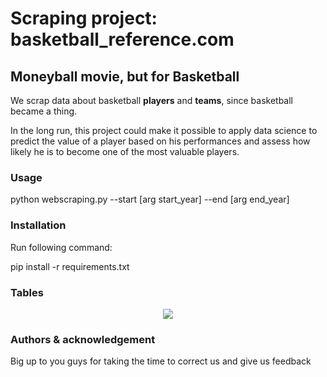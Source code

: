 # Scraping project: basketball_reference.com
## Moneyball movie, but for Basketball

<p>We scrap data about basketball <strong>players</strong> and <strong>teams</strong>, since basketball became a thing.
<p>In the long run, this project could make it possible to apply data science to predict the value of a player based on his performances and assess how likely he is to become one of the most valuable players.</p>

### Usage
<p>python webscraping.py --start [arg start_year] --end [arg end_year]</p>

### Installation
<p>Run following command:</p>
<nano>pip install -r requirements.txt</nano>

### Tables
<p align="center"><img src="image_tables"></p>

### Authors & acknowledgement
<p>Big up to you guys for taking the time to correct us and give us feedback
</p> 
